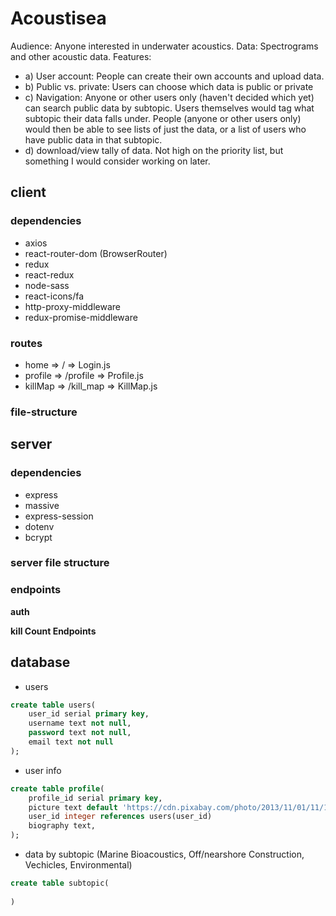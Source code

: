 # Acoustisea

Audience: Anyone interested in underwater acoustics.
Data: Spectrograms and other acoustic data.
Features:  
- a) User account: People can create their own accounts and upload data. 
- b) Public vs. private: Users can choose which data is public or private 
- c) Navigation: Anyone or other users only (haven't decided which yet) can search public data by subtopic. Users themselves would tag what subtopic their data falls under. People (anyone or other users only) would then be able to see lists of just the data, or a list of users who have public data in that subtopic.
- d) download/view tally of data. Not high on the priority list, but something I would consider working on later.

## client

### dependencies
- axios
- react-router-dom (BrowserRouter)
- redux
- react-redux
- node-sass
- react-icons/fa
- http-proxy-middleware
- redux-promise-middleware

### routes

- home => / => Login.js
- profile => /profile => Profile.js
- killMap => /kill_map => KillMap.js

### file-structure

## server

### dependencies
- express
- massive
- express-session
- dotenv
- bcrypt

### server file structure


### endpoints

**auth**



**kill Count Endpoints**


## database

- users

```sql
create table users(
    user_id serial primary key,
    username text not null,
    password text not null,
    email text not null
);
```

- user info

```sql
create table profile(
    profile_id serial primary key,
    picture text default 'https://cdn.pixabay.com/photo/2013/11/01/11/13/dolphin-203875_1280.jpg',
    user_id integer references users(user_id)
    biography text,
);
```

- data by subtopic (Marine Bioacoustics, Off/nearshore Construction, Vechicles, Environmental)

```sql
create table subtopic(
    
)
```